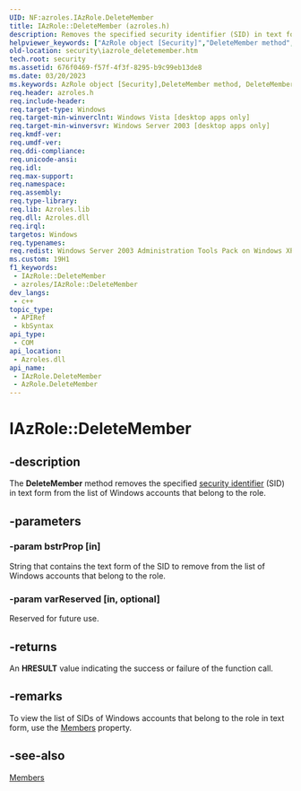 ```yaml
---
UID: NF:azroles.IAzRole.DeleteMember
title: IAzRole::DeleteMember (azroles.h)
description: Removes the specified security identifier (SID) in text form from the list of Windows accounts that belong to the role.
helpviewer_keywords: ["AzRole object [Security]","DeleteMember method","DeleteMember","DeleteMember method [Security]","DeleteMember method [Security]","AzRole object","DeleteMember method [Security]","IAzRole interface","IAzRole interface [Security]","DeleteMember method","IAzRole.DeleteMember","IAzRole::DeleteMember","azroles/IAzRole::DeleteMember","security.iazrole_deletemember"]
old-location: security\iazrole_deletemember.htm
tech.root: security
ms.assetid: 676f0469-f57f-4f3f-8295-b9c99eb13de8
ms.date: 03/20/2023
ms.keywords: AzRole object [Security],DeleteMember method, DeleteMember, DeleteMember method [Security], DeleteMember method [Security],AzRole object, DeleteMember method [Security],IAzRole interface, IAzRole interface [Security],DeleteMember method, IAzRole.DeleteMember, IAzRole::DeleteMember, azroles/IAzRole::DeleteMember, security.iazrole_deletemember
req.header: azroles.h
req.include-header: 
req.target-type: Windows
req.target-min-winverclnt: Windows Vista [desktop apps only]
req.target-min-winversvr: Windows Server 2003 [desktop apps only]
req.kmdf-ver: 
req.umdf-ver: 
req.ddi-compliance: 
req.unicode-ansi: 
req.idl: 
req.max-support: 
req.namespace: 
req.assembly: 
req.type-library: 
req.lib: Azroles.lib
req.dll: Azroles.dll
req.irql: 
targetos: Windows
req.typenames: 
req.redist: Windows Server 2003 Administration Tools Pack on Windows XP
ms.custom: 19H1
f1_keywords:
 - IAzRole::DeleteMember
 - azroles/IAzRole::DeleteMember
dev_langs:
 - c++
topic_type:
 - APIRef
 - kbSyntax
api_type:
 - COM
api_location:
 - Azroles.dll
api_name:
 - IAzRole.DeleteMember
 - AzRole.DeleteMember
---
```


# IAzRole::DeleteMember

## -description

The **DeleteMember** method removes the specified [security identifier](/windows/win32/SecGloss/s-gly) (SID) in text form from the list of Windows  accounts that belong to the role.

## -parameters

### -param bstrProp [in]

String that contains the text form of the SID to remove from the list of Windows accounts that belong to the role.

### -param varReserved [in, optional]

Reserved for future use.

## -returns

An **HRESULT** value indicating the success or failure of the function call.

## -remarks

To view the list of SIDs of Windows accounts that belong to the role in text form, use the [Members](nf-azroles-iazrole-get_members.md) property.

## -see-also

[Members](nf-azroles-iazrole-get_members.md)
